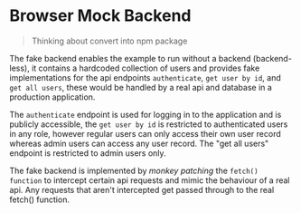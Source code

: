 # Browser Mock Backend

> Thinking about convert into npm package

The fake backend enables the example to run without a backend (backend-less), it contains a hardcoded collection of users and provides fake implementations for the api endpoints `authenticate`, `get user by id`, and `get all users`, these would be handled by a real api and database in a production application.

The `authenticate` endpoint is used for logging in to the application and is publicly accessible, the `get user by id` is restricted to authenticated users in any role, however regular users can only access their own user record whereas admin users can access any user record. The "get all users" endpoint is restricted to admin users only.

The fake backend is implemented by *monkey patching* the `fetch() function` to intercept certain api requests and mimic the behaviour of a real api. Any requests that aren't intercepted get passed through to the real fetch() function.
